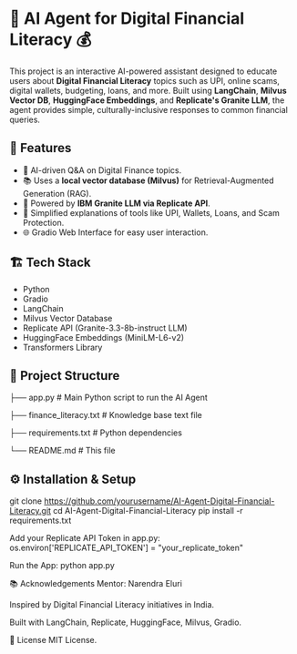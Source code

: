 # 🧠 AI Agent for Digital Financial Literacy 💰

This project is an interactive AI-powered assistant designed to educate users about **Digital Financial Literacy** topics such as UPI, online scams, digital wallets, budgeting, loans, and more. Built using **LangChain**, **Milvus Vector DB**, **HuggingFace Embeddings**, and **Replicate's Granite LLM**, the agent provides simple, culturally-inclusive responses to common financial queries.

## 🚀 Features
- 🤖 AI-driven Q&A on Digital Finance topics.
- 📚 Uses a **local vector database (Milvus)** for Retrieval-Augmented Generation (RAG).
- 🧩 Powered by **IBM Granite LLM via Replicate API**.
- 🔗 Simplified explanations of tools like UPI, Wallets, Loans, and Scam Protection.
- 🌐 Gradio Web Interface for easy user interaction.

## 🏗️ Tech Stack
- Python
- Gradio
- LangChain
- Milvus Vector Database
- Replicate API (Granite-3.3-8b-instruct LLM)
- HuggingFace Embeddings (MiniLM-L6-v2)
- Transformers Library

## 📂 Project Structure

├── app.py # Main Python script to run the AI Agent

├── finance_literacy.txt # Knowledge base text file

├── requirements.txt # Python dependencies

└── README.md # This file



## ⚙️ Installation & Setup

git clone https://github.com/yourusername/AI-Agent-Digital-Financial-Literacy.git
cd AI-Agent-Digital-Financial-Literacy
pip install -r requirements.txt

Add your Replicate API Token in app.py:
os.environ['REPLICATE_API_TOKEN'] = "your_replicate_token"

Run the App:
python app.py

📚 Acknowledgements
Mentor: Narendra Eluri

Inspired by Digital Financial Literacy initiatives in India.

Built with LangChain, Replicate, HuggingFace, Milvus, Gradio.

📜 License
MIT License.


